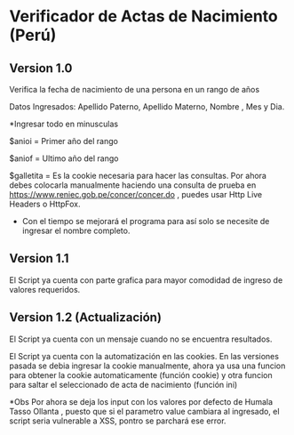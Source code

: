 # Verificador de Actas de Nacimiento (Perú)

## Version 1.0

Verifica la fecha de nacimiento de una persona en un rango de años

Datos Ingresados: Apellido Paterno, Apellido Materno, Nombre , Mes y Dia.

*Ingresar todo en minusculas

$anioi = Primer año del rango

$aniof = Ultimo año del rango

$galletita = Es la cookie necesaria para hacer las consultas. Por ahora debes colocarla manualmente haciendo una consulta de prueba en https://www.reniec.gob.pe/concer/concer.do , puedes usar Http Live Headers o HttpFox.

* Con el tiempo se mejorará el programa para así solo se necesite de ingresar el nombre completo.

## Version 1.1

El Script ya cuenta con parte grafica para mayor comodidad de ingreso de valores requeridos.

## Version 1.2 (Actualización)

El Script ya cuenta con un mensaje cuando no se encuentra resultados.

El Script ya cuenta con la automatización en las cookies. En las versiones pasada se debia ingresar la cookie manualmente, ahora ya usa una funcion para obtener la cookie automaticamente (función cookie) y otra funcion para saltar el seleccionado de acta de nacimiento (función ini)

*Obs Por ahora se deja los input con los valores por defecto de Humala Tasso Ollanta , puesto que si el parametro value cambiara al ingresado, el script seria vulnerable a XSS, pontro se parchará ese error.
